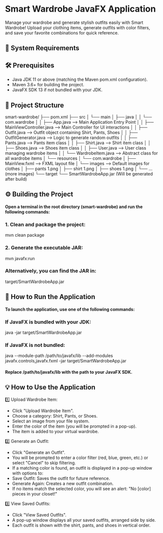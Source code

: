 # Smart Wardrobe JavaFX Application
Manage your wardrobe and generate stylish outfits easily with Smart Wardrobe! Upload your clothing items, generate outfits with color filters, and save your favorite combinations for quick reference.

## 📝 System Requirements

## 🛠️ Prerequisites
- Java JDK 11 or above (matching the Maven pom.xml configuration).
- Maven 3.6+ for building the project.
- JavaFX SDK 13 if not bundled with your JDK.

## 📁 Project Structure
smart-wardrobe/
├── pom.xml
├── src
│   └── main
│       ├── java
│       │   └── com.wardrobe
│       │       ├── App.java                  --> Main Application Entry Point
│       │       ├── MainViewController.java   --> Main Controller for UI interactions
│       │       ├── Outfit.java               --> Outfit object containing Shirt, Pants, Shoes
│       │       ├── OutfitGenerator.java      --> Logic to generate random outfits
│       │       ├── Pants.java                --> Pants item class
│       │       ├── Shirt.java                --> Shirt item class
│       │       ├── Shoes.java                --> Shoes item class
│       │       ├── User.java                 --> User class managing wardrobe items
│       │       └── WardrobeItem.java         --> Abstract class for all wardrobe items
│       └── resources
│           └── com.wardrobe
│               ├── MainView.fxml             --> FXML layout file
│               └── images                    --> Default images for clothes
│                   ├── pants 1.png
│                   ├── shirt 1.png
│                   ├── shoes 1.png
│                   └── ... (more images)
└── target
    └── SmartWardrobeApp.jar (Will be generated after build)

## ⚙️ Building the Project
#### Open a terminal in the root directory (smart-wardrobe) and run the following commands:

### 1. Clean and package the project:
  mvn clean package

### 2. Generate the executable JAR:
  mvn javafx:run

### Alternatively, you can find the JAR in:
  target/SmartWardrobeApp.jar

## 🚀 How to Run the Application
#### To launch the application, use one of the following commands:

### If JavaFX is bundled with your JDK:
java -jar target/SmartWardrobeApp.jar
### If JavaFX is not bundled:
java --module-path /path/to/javafx/lib --add-modules javafx.controls,javafx.fxml -jar target/SmartWardrobeApp.jar
#### Replace /path/to/javafx/lib with the path to your JavaFX SDK.

## 💡 How to Use the Application

1️⃣ Upload Wardrobe Item:
- Click "Upload Wardrobe Item".
- Choose a category: Shirt, Pants, or Shoes.
- Select an image from your file system.
- Enter the color of the item (you will be prompted in a pop-up).
- The item is added to your virtual wardrobe.

2️⃣ Generate an Outfit:
- Click "Generate an Outfit".
- You will be prompted to enter a color filter (red, blue, green, etc.) or select "Cancel" to skip filtering.
- If a matching color is found, an outfit is displayed in a pop-up window with options to:
- Save Outfit: Saves the outfit for future reference.
- Generate Again: Creates a new outfit combination.
- If no items match the selected color, you will see an alert: "No [color] pieces in your closet!"

3️⃣ View Saved Outfits:
- Click "View Saved Outfits".
- A pop-up window displays all your saved outfits, arranged side by side.
- Each outfit is shown with the shirt, pants, and shoes in vertical order.


